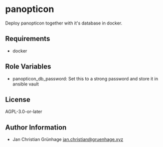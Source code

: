 panopticon
=========

Deploy panopticon together with it's database in docker.

Requirements
------------

 - docker

Role Variables
--------------

 - panopticon_db_password: Set this to a strong password and store it in ansible vault

License
-------

AGPL-3.0-or-later

Author Information
------------------

 - Jan Christian Grünhage <jan.christian@gruenhage.xyz>